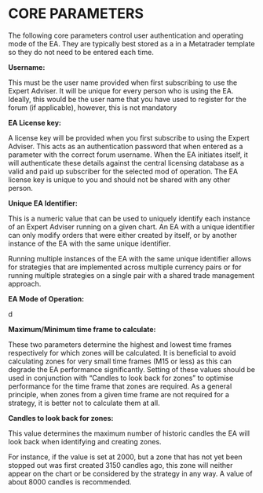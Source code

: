 # CORE PARAMETERS

The following core parameters control user authentication and operating mode of the EA. They are typically best stored as a in a Metatrader template so they do not need to be entered each time.

**Username:**

This must be the user name provided when first subscribing to use the Expert Adviser. It will be unique for every person who is using the EA. Ideally, this would be the user name that you have used to register for the forum \(if applicable\), however, this is not mandatory

**EA License key:**

A license key will be provided when you first subscribe to using the Expert Adviser. This acts as an authentication password that when entered as a parameter with the correct forum username. When the EA initiates itself, it will authenticate these details against the central licensing database as a valid and paid up subscriber for the selected mod of operation. The EA license key is unique to you and should not be shared with any other person.

**Unique EA Identifier:**

This is a numeric value that can be used to uniquely identify each instance of an Expert Adviser running on a given chart. An EA with a unique identifier can only modify orders that were either created by itself, or by another instance of the EA with the same unique identifier. 

Running multiple instances of the EA with the same unique identifier allows for strategies that are implemented across multiple currency pairs or for running multiple strategies on a single pair with a shared trade management approach.

**EA Mode of Operation:**

d

**Maximum/Minimum time frame to calculate:**

These two parameters determine the highest and lowest time frames respectively for which zones will be calculated. It is beneficial to avoid calculating zones for very small time frames \(M15 or less\) as this can degrade the EA performance significantly. Setting of these values should be used in conjunction with “Candles to look back for zones” to optimise performance for the time frame that zones are required. As a general principle, when zones from a given time frame are not required for a strategy, it is better not to calculate them at all.

**Candles to look back for zones:**

This value determines the maximum number of historic candles the EA will look back when identifying and creating zones.

For instance, if the value is set at 2000, but a zone that has not yet been stopped out was first created 3150 candles ago, this zone will neither appear on the chart or be considered by the strategy in any way. A value of about 8000 candles is recommended.

